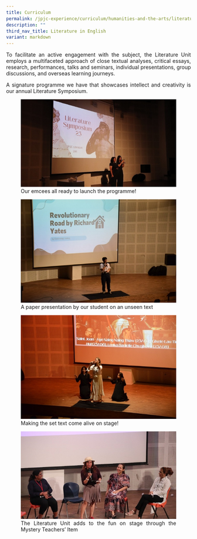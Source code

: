 ```yaml
---
title: Curriculum
permalink: /jpjc-experience/curriculum/humanities-and-the-arts/literature/curriculum/
description: ""
third_nav_title: Literature in English
variant: markdown
---
```

<div align="justify">
<p>To facilitate an active engagement with the subject, the Literature Unit employs a multifaceted approach of close textual analyses, critical essays, research, performances, talks and seminars, individual presentations, group discussions, and overseas learning journeys.</p>

<p>A signature programme we have that showcases intellect and creativity is our annual Literature Symposium.</p>

<figure>
<img src="/images/Curriculum/English%20Literature/lit1.jpg">
<figcaption>Our emcees all ready to launch the programme!</figcaption></figure>
<figure>
<img src="/images/Curriculum/English%20Literature/lit2.jpg">
<figcaption>A paper presentation by our student on an unseen text</figcaption></figure>
<figure>
<img src="/images/Curriculum/English%20Literature/lit3.jpg">
<figcaption>Making the set text come alive on stage!</figcaption></figure>
<figure>
<img src="/images/Curriculum/English%20Literature/lit4.jpg">
<figcaption>The Literature Unit adds to the fun on stage through the Mystery Teachers’ Item</figcaption></figure>
	
	
</div>